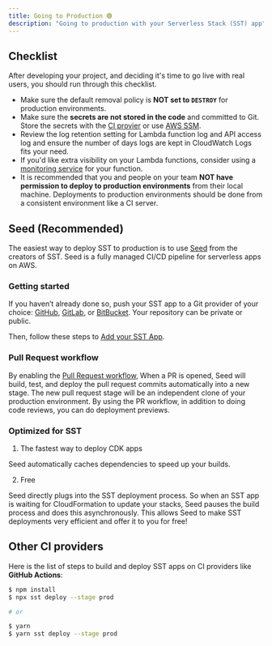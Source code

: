 ```yaml
---
title: Going to Production 🟢
description: "Going to production with your Serverless Stack (SST) app"
---
```


## Checklist

After developing your project, and deciding it's time to go live with real users, you should run through this checklist.

- Make sure the default removal policy is **NOT set to `DESTROY`** for production environments.
- Make sure the **secrets are not stored in the code** and committed to Git. Store the secrets with the [CI provier](../environment-variables#environment-variables-in-seed) or use [AWS SSM](../environment-variables#working-with-secrets).
- Review the log retention setting for Lambda function log and API access log and ensure the number of days logs are kept in CloudWatch Logs fits your need.
- If you'd like extra visibility on your Lambda functions, consider using a [monitoring service](../monitoring-your-app-in-prod.md) for your function.
- It is recommended that you and people on your team **NOT have permission to deploy to production environments** from their local machine. Deployments to production environments should be done from a consistent environment like a CI server.

## Seed (Recommended)

The easiest way to deploy SST to production is to use [Seed](https://seed.run) from the creators of SST. Seed is a fully managed CI/CD pipeline for serverless apps on AWS.

### Getting started

If you haven’t already done so, push your SST app to a Git provider of your choice: [GitHub](https://github.com/), [GitLab](https://about.gitlab.com/), or [BitBucket](https://bitbucket.org/). Your repository can be private or public.

Then, follow these steps to [Add your SST App](https://seed.run/docs/adding-a-cdk-app#advantages-of-cdk-and-sst-on-seed).

### Pull Request workflow

By enabling the [Pull Request workflow](https://seed.run/docs/working-with-pull-requests), When a PR is opened, Seed will build, test, and deploy the pull request commits automatically into a new stage. The new pull request stage will be an independent clone of your production environment. By using the PR workflow, in addition to doing code reviews, you can do deployment previews.

### Optimized for SST

1. The fastest way to deploy CDK apps

  Seed automatically caches dependencies to speed up your builds.

2. Free

  Seed directly plugs into the SST deployment process. So when an SST app is waiting for CloudFormation to update your stacks, Seed pauses the build process and does this asynchronously. This allows Seed to make SST deployments very efficient and offer it to you for free!

## Other CI providers

Here is the list of steps to build and deploy SST apps on CI providers like **GitHub Actions**:

```bash
$ npm install
$ npx sst deploy --stage prod

# or

$ yarn
$ yarn sst deploy --stage prod
```
